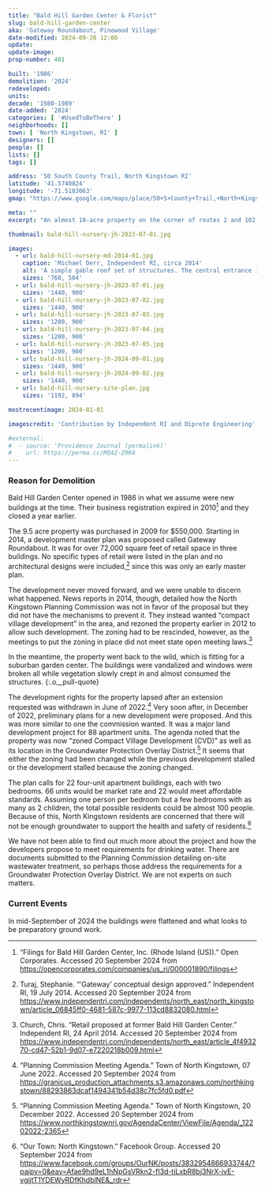 ```yaml
---
title: "Bald Hill Garden Center & Florist"
slug: bald-hill-garden-center
aka: 'Gateway Roundabout, Pinewood Village'
date-modified: 2024-09-20 12:00
update:
update-image:
prop-number: 401

built: '1986'
demolition: '2024'
redeveloped:
units:
decade: '1980-1989'
date-added: '2024'
categories: [ '#UsedToBeThere' ]
neighborhoods: []
town: [ 'North Kingstown, RI' ]
designers: []
people: []
lists: []
tags: []

address: '50 South County Trail, North Kingstown RI'
latitude: '41.5740824'
longitude: '-71.5183063'
gmap: "https://www.google.com/maps/place/50+S+County+Trail,+North+Kingstown,+RI+02852/@41.5740824,-71.5183063,17z/data=!3m1!4b1!4m6!3m5!1s0x89e5b68e56bd4063:0x1eba03085267a216!8m2!3d41.5740784!4d-71.5157314!16s%2Fg%2F11c1jfrp40?entry=ttu&g_ep=EgoyMDI0MDkxOC4xIKXMDSoASAFQAw%3D%3D"

meta: ""
excerpt: "An almost 10-acre property on the corner of routes 2 and 102 in North Kingstown are soon to become 22 apartment buildings"

thumbnail: bald-hill-nursery-jh-2023-07-01.jpg

images:
  - url: bald-hill-nursery-md-2014-01.jpg
    caption: 'Michael Derr, Independent RI, circa 2014'
    alt: 'A simple gable roof set of structures. The central entrance is recessed from two wings on either side. All three are similar in size and have some walls made of brick. Fenestration is all modern glass doors or double pane non-operable rectangles. Much of the building was covered in vines and vegetation when the photos were taken.'
    sizes: '760, 504'
  - url: bald-hill-nursery-jh-2023-07-01.jpg
    sizes: '1440, 900'
  - url: bald-hill-nursery-jh-2023-07-02.jpg
    sizes: '1440, 900'
  - url: bald-hill-nursery-jh-2023-07-03.jpg
    sizes: '1200, 900'
  - url: bald-hill-nursery-jh-2023-07-04.jpg
    sizes: '1200, 900'
  - url: bald-hill-nursery-jh-2023-07-05.jpg
    sizes: '1200, 900'
  - url: bald-hill-nursery-jh-2024-09-01.jpg
    sizes: '1440, 900'
  - url: bald-hill-nursery-jh-2024-09-02.jpg
    sizes: '1440, 900'
  - url: bald-hill-nursery-site-plan.jpg
    sizes: '1192, 894'

mostrecentimage: 2024-01-01

imagescredit: 'Contribution by Independent RI and Diprete Engineering'

#external:
#  - source: 'Providence Journal (permalink)'
#    url: https://perma.cc/MQ4Z-Z9K4
---
```


### Reason for Demolition

Bald Hill Garden Center opened in 1986 in what we assume were new buildings at the time. Their business registration expired in 2010[^1] and they closed a year earlier.

[^1]: “Filings for Bald Hill Garden Center, Inc. (Rhode Island (US)).” Open Corporates. Accessed 20 September 2024 from https://opencorporates.com/companies/us_ri/000001890/filings

The 9.5 acre property was purchased in 2009 for $550,000. Starting in 2014, a development master plan was proposed called Gateway Roundabout. It was for over 72,000 square feet of retail space in three buildings. No specific types of retail were listed in the plan and no architectural designs were included,[^2] since this was only an early master plan.

[^2]: Turaj, Stephanie. “‘Gateway’ conceptual design approved.” Independent RI, 19 July 2014. Accessed 20 September 2024 from https://www.independentri.com/independents/north_east/north_kingstown/article_06845ff0-4681-587c-9977-113cd8832080.html

The development never moved forward, and we were unable to discern what happened. News reports in 2014, though, detailed how the North Kingstown Planning Commission was not in favor of the proposal but they did not have the mechanisms to prevent it. They instead wanted “compact village development” in the area, and rezoned the property earlier in 2012 to allow such development. The zoning had to be rescinded, however, as the meetings to put the zoning in place did not meet state open meeting laws.[^3]

[^3]: Church, Chris. “Retail proposed at former Bald Hill Garden Center.” Independent RI, 24 April 2014. Accessed 20 September 2024 from https://www.independentri.com/independents/north_east/article_4f493270-cd47-52b1-9d07-e7220218b009.html

In the meantime, the property went back to the wild, which is fitting for a suburban garden center. The buildings were vandalized and windows were broken all while vegetation slowly crept in and almost consumed the structures.
{:.o__pull-quote}

The development rights for the property lapsed after an extension requested was withdrawn in June of 2022.[^4] Very soon after, in December of 2022, preliminary plans for a new development were proposed. And this was more similar to one the commission wanted. It was a major land development project for 88 apartment units. The agenda noted that the property was now “zoned Compact Village Development (CVD)” as well as its location in the Groundwater Protection Overlay District.[^5] It seems that either the zoning had been changed while the previous development stalled or the development stalled because the zoning changed.

[^4]: “Planning Commission Meeting Agenda.” Town of North Kingstown, 07 June 2022. Accessed 20 September 2024 from https://granicus_production_attachments.s3.amazonaws.com/northkingstown/88293863dcaf1494341b54d38c7fc5fd0.pdf

[^5]: “Planning Commission Meeting Agenda.” Town of North Kingstown, 20 December 2022. Accessed 20 September 2024 from https://www.northkingstownri.gov/AgendaCenter/ViewFile/Agenda/_12202022-2365

The plan calls for 22 four-unit apartment buildings, each with two bedrooms. 66 units would be market rate and 22 would meet affordable standards. Assuming one person per bedroom but a few bedrooms with as many as 2 children, the total possible residents could be almost 100 people. Because of this, North Kingstown residents are concerned that there will not be enough groundwater to support the health and safety of residents.[^6]

[^6]: “Our Town: North Kingstown.” Facebook Group. Accessed 20 September 2024 from https://www.facebook.com/groups/OurNK/posts/3832954866933744/?paipv=0&eav=Afae9hd9eL1hNpGsVRkn2-fI3d-tiLxbR8bj3NrX-ivE-vgijtT1YDEWyRDfKhdblNE&_rdr

We have not been able to find out much more about the project and how the developers propose to meet requirements for drinking water. There are documents submitted to the Planning Commission detailing on-site wastewater treatment, so perhaps those address the requirements for a Groundwater Protection Overlay District. We are not experts on such matters.


### Current Events

In mid-September of 2024 the buildings were flattened and what looks to be preparatory ground work.
